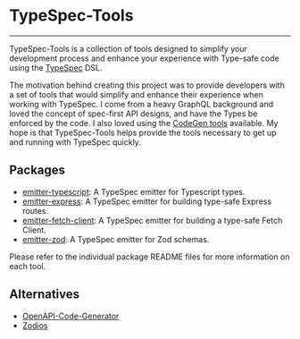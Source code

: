 # TypeSpec-Tools

---

TypeSpec-Tools is a collection of tools designed to simplify your development process and enhance your experience with Type-safe code using the [TypeSpec](https://typespec.io) DSL.

The motivation behind creating this project was to provide developers with a set of tools that would simplify and enhance their experience when working with TypeSpec. I come from a heavy GraphQL background and loved the concept of spec-first API designs, and have the Types be enforced by the code. I also loved using the [CodeGen tools](https://the-guild.dev/graphql/codegen) available. My hope is that TypeSpec-Tools helps provide the tools necessary to get up and running with TypeSpec quickly.

## Packages

- [emitter-typescript](./packages/emitter-typescript/README.md): A TypeSpec emitter for Typescript types.
- [emitter-express](./packages/emitter-express/README.md): A TypeSpec emitter for building type-safe Express routes.
- [emitter-fetch-client](./packages/emitter-fetch-client/README.md): A TypeSpec emitter for building a type-safe Fetch Client.
- [emitter-zod](./packages/emitter-zod/README.md): A TypeSpec emitter for Zod schemas.

Please refer to the individual package README files for more information on each tool.

## Alternatives

- [OpenAPI-Code-Generator](https://github.com/mnahkies/openapi-code-generator)
- [Zodios](https://www.zodios.org/)
